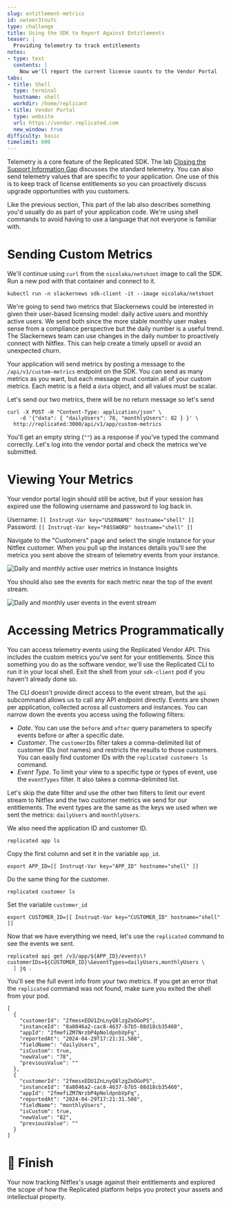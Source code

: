 ```yaml
---
slug: entitlement-metrics
id: xwteer3tnu7c
type: challenge
title: Using the SDK to Report Against Entitlements
teaser: |
  Providing telemetry to track entitlements
notes:
- type: text
  contents: |
    Now we'll report the current license counts to the Vendor Portal
tabs:
- title: Shell
  type: terminal
  hostname: shell
  workdir: /home/replicant
- title: Vendor Portal
  type: website
  url: https://vendor.replicated.com
  new_window: true
difficulty: basic
timelimit: 600
---
```


Telemetry is a core feature of the Replicated SDK. The lab [Closing the Support
Information
Gap](https://play.instruqt.com/replicated/tracks/closing-infromation-gap)
discusses the standard telemetry. You can also send telemetry values that are
specific to your application. One use of this is to keep track of license
entitlements so you can proactively discuss upgrade opportunities with you
customers.

Like the previous section, This part of the lab also describes something you'd
usually do as part of your application code. We're using shell commands to
avoid having to use a language that not everyone is familiar with.

Sending Custom Metrics
======================

We'll continue using `curl` from the `nicolaka/netshoot` image to call the
SDK. Run a new pod with that container and connect to it.

```
kubectl run -n slackernews sdk-client -it --image nicolaka/netshoot
```

We're going to send two metrics that Slackernews could be interested in given
their user-based licensing model: daily active users and monthly active users.
We send both since the more stable monthly user makes sense from a compliance
perspective but the daily number is a useful trend. The Slackernews team can
use changes in the daily number to proactively connect with Nitflex. This can
help create a timely upsell or avoid an unexpected churn.

Your application will send metrics by posting a message to the
`/api/v1/custom-metrics` endpoint on the SDK. You can send as many metrics as
you want, but each message must contain all of your custom metrics. Each metric
is a field a `data` object, and all values must be scalar.

Let's send our two metrics, there will be no return message so let's send

```
curl -X POST -H "Content-Type: application/json" \
    -d '{"data": { "dailyUsers": 78, "monthlyUsers": 82 } }' \
  http://replicated:3000/api/v1/app/custom-metrics
```

You'll get an empty string (`""`) as a response if you've typed the command
correctly. Let's log into the vendor portal and check the metrics we've
submitted.

Viewing Your Metrics
====================

Your vendor portal login should still be active, but if your session has
expired use the following username and password to log back in.

Username: `[[ Instruqt-Var key="USERNAME" hostname="shell" ]]`<br/>
Password: `[[ Instruqt-Var key="PASSWORD" hostname="shell" ]]`

Navigate to the "Customers" page and select the single instance for your
Nitflex customer. When you pull up the instances details you'll see the metrics
you sent above the stream of telemetry events from your instance.

![Daily and monthly active user metrics in Instance
Insights](../assets/user-metrics-for-instance.png)

You should also see the events for each metric near the top of the event
stream.

![Daily and monthly user events in the event
stream](../assets/user-metrics-events.png)

Accessing Metrics Programmatically
==================================

You can access telemetry events using the Replicated Vendor API. This includes
the custom metrics you've sent for your entitlements. Since this something you
do as the software vendor, we'll use the Replicated CLI to run it in your local
shell. Exit the shell from your `sdk-client` pod if you haven't already done
so.

The CLI doesn't provide direct access to the event stream, but the `api`
subcommand allows us to call any API endpoint directly. Events are shown per
application, collected across all customers and instances. You can narrow down
the events you access using the following filters:

* _Date_. You can use the `before` and `after` query parameters to specify
  events before or after a specific date.
* _Customer_. The `customerIDs` filter takes a comma-delimited list of customer
  IDs (not names) and restricts the results to those customers. You can easily
  find customer IDs with the `replicated customers ls` command.
* _Event Type_. To limit your view to a specific type or types of event, use
  the `eventTypes` filter. It also takes a comma-delimited list.

Let's skip the date filter and use the other two filters to limit our event
stream to Nitflex and the two customer metrics we send for our entitlements.
The event types are the same as the keys we used when we sent the metrics:
`dailyUsers` and `monthlyUsers`.

We also need the application ID and customer ID.

```
replicated app ls
```

Copy the first column and set it in the variable `app_id`.

```
export APP_ID=[[ Instruqt-Var key="APP_ID" hostname="shell" ]]
```

Do the same thing for the customer.

```
replicated customer ls
```

Set the variable `customer_id`

```
export CUSTOMER_ID=[[ Instruqt-Var key="CUSTOMER_ID" hostname="shell" ]]
```

Now that we have everything we need, let's use the `replicated` command to see
the events we sent.

```
replicated api get /v3/app/${APP_ID}/events\?customerIDs=${CUSTOMER_ID}\&eventTypes=dailyUsers,monthlyUsers \
  | jq .
```

You'll see the full event info from your two metrics. If you get an error that
the `replicated` command was not found, make sure you exited the shell from
your pod.

```
[
  {
    "customerId": "2fmesxEDU1ZnLnyQ8lzgZoOGoPS",
    "instanceId": "8a8046a2-cac8-4637-b7b5-88d18cb35460",
    "appId": "2fmefiZM7NrzbP4pNoldpnbVpFq",
    "reportedAt": "2024-04-29T17:21:31.508",
    "fieldName": "dailyUsers",
    "isCustom": true,
    "newValue": "78",
    "previousValue": ""
  },
  {
    "customerId": "2fmesxEDU1ZnLnyQ8lzgZoOGoPS",
    "instanceId": "8a8046a2-cac8-4637-b7b5-88d18cb35460",
    "appId": "2fmefiZM7NrzbP4pNoldpnbVpFq",
    "reportedAt": "2024-04-29T17:21:31.508",
    "fieldName": "monthlyUsers",
    "isCustom": true,
    "newValue": "82",
    "previousValue": ""
  }
]
```

🏁 Finish
=========

Your now tracking Nitflex's usage against their entitlements and explored the
scope of how the Replicated platform helps you protect your assets and
intellectual property.
